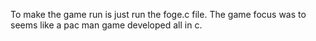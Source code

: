 To make the game run is just run the foge.c file.
The game focus was to seems like a pac man game developed all in c.
